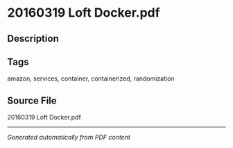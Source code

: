 # 20160319 Loft Docker.pdf

## Description

## Tags
amazon, services, container, containerized, randomization

## Source File
20160319 Loft Docker.pdf

---
*Generated automatically from PDF content*
